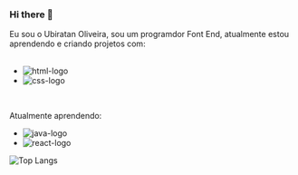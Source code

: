 ### Hi there 👋

Eu sou o Ubiratan Oliveira, sou um programdor Font End, atualmente estou aprendendo e criando projetos com:
<br>
<br>
- <img src="https://img.shields.io/badge/HTML-239120?style=for-the-badge&logo=html5&logoColor=white" alt="html-logo" />
- <img src="https://img.shields.io/badge/CSS-239120?&style=for-the-badge&logo=css3&logoColor=white" alt="css-logo" />

<br>

Atualmente aprendendo:
<br>
- <img src= "https://img.shields.io/badge/JavaScript-323330?style=for-the-badge&logo=javascript&logoColor=F7DF1E" alt="java-logo" />
- <img src= "https://img.shields.io/badge/React-20232A?style=for-the-badge&logo=react&logoColor=61DAFB" alt="react-logo" />

![Top Langs](https://github-readme-stats.vercel.app/api/top-langs/?username=oliveirabira&layout=donut)
